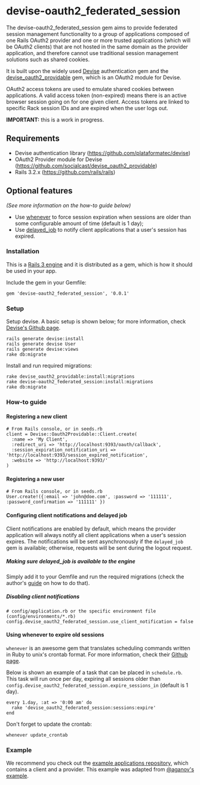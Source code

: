 devise-oauth2\_federated\_session
===============================

The devise-oauth2\_federated\_session gem aims to provide federated session management functionality to a group of applications composed of one Rails OAuth2 provider and one or more trusted applications (which will be OAuth2 clients) that are not hosted in the same domain as the provider application, and therefore cannot use traditional session management solutions such as shared cookies.

It is built upon the widely used [Devise](https://github.com/plataformatec/devise) authentication gem and the [devise\_oauth2\_providable](https://github.com/socialcast/devise_oauth2_providable) gem, which is an OAuth2 module for Devise.

OAuth2 access tokens are used to emulate shared cookies between applications. A valid access token (non-expired) means there is an active browser session going on for one given client. Access tokens are linked to specific Rack session IDs and are expired when the user logs out.

**IMPORTANT:** this is a work in progress.

Requirements
------------

* Devise authentication library (<https://github.com/plataformatec/devise>)
* OAuth2 Provider module for Devise (<https://github.com/socialcast/devise_oauth2_providable>)
* Rails 3.2.x (<https://github.com/rails/rails>)

Optional features
-----------------

_(See more information on the how-to guide below)_

* Use [whenever](https://github.com/javan/whenever) to force session expiration when sessions are older than some configurable amount of time (default is 1 day);
* Use [delayed_job](https://github.com/collectiveidea/delayed_job) to notify client applications that a user's session has expired.

### Installation

This is a [Rails 3 engine](http://edgeguides.rubyonrails.org/engines.html) and it is distributed as a gem, which is how it should be used in your app.

Include the gem in your Gemfile:

    gem 'devise-oauth2_federated_session', '0.0.1'

### Setup

Setup devise. A basic setup is shown below; for more information, check [Devise's Github page](https://github.com/plataformatec/devise).

    rails generate devise:install
    rails generate devise User
    rails generate devise:views
    rake db:migrate

Install and run required migrations:

    rake devise_oauth2_providable:install:migrations
    rake devise-oauth2_federated_session:install:migrations
    rake db:migrate

### How-to guide

#### Registering a new client

    # From Rails console, or in seeds.rb
    client = Devise::Oauth2Providable::Client.create(
      :name => 'My Client',
      :redirect_uri => 'http://localhost:9393/oauth/callback',
      :session_expiration_notification_uri => 'http://localhost:9393/session_expired_notification',
      :website => 'http://localhost:9393/'
    )
    
#### Registering a new user

    # From Rails console, or in seeds.rb
    User.create!({:email => 'john@doe.com', :password => '111111', :password_confirmation => '111111' })

#### Configuring client notifications and delayed job

Client notifications are enabled by default, which means the provider application will always notify all client applications when a user's session expires. The notifications will be sent asynchronously if the `delayed_job` gem is available; otherwise, requests will be sent during the logout request.

##### Making sure delayed_job is available to the engine

Simply add it to your Gemfile and run the required migrations (check the author's [guide](https://github.com/collectiveidea/delayed_job) on how to do that).

##### Disabling client notifications

    # config/application.rb or the specific environment file (config/environments/*.rb)
    config.devise_oauth2_federated_session.use_client_notification = false
    
#### Using whenever to expire old sessions

`whenever` is an awesome gem that translates scheduling commands written in Ruby to unix's crontab format.
For more information, check their [Github page](https://github.com/javan/whenever).

Below is shown an example of a task that can be placed in `schedule.rb`. This task will run once per day, expiring all sessions older than `config.devise_oauth2_federated_session.expire_sessions_in` (default is 1 day).

    every 1.day, :at => '0:00 am' do
      rake 'devise_oauth2_federated_session:sessions:expire'
    end
    
Don't forget to update the crontab:

    whenever update_crontab

### Example

We recommend you check out the <a href="https://github.com/kauplus/federated-session-example">example applications repository</a>, which contains a client and a provider. 
This example was adapted from [@aganov's example](https://github.com/aganov/devise-oauth2-provider-client).
